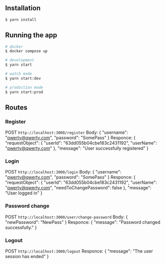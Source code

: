 ## Installation

```bash
$ yarn install
```

## Running the app

```bash
# docker
$ docker compose up

# development
$ yarn start

# watch mode
$ yarn start:dev

# production mode
$ yarn start:prod
```

## Routes

### Register

POST `http://localhost:3000/register`
Body:
{
"username": "qwerty@qwerty.com",
"password": "SomePass"
}
Responce:
{
"requestObject": {
"userId": "63dd055b04cbe183c2431192",
"userName": "qwerty@qwerty.com"
},
"message": "User successfully registered"
}

### Login

POST `http://localhost:3000/login`
Body:
{
"username": "qwerty@qwerty.com",
"password": "SomePass"
}
Responce:
{
"requestObject": {
"userId": "63dd055b04cbe183c2431192",
"userName": "qwerty@qwerty.com",
"needToChangePassword": false
},
"message": "User logged in"
}

### Password change

POST `http://localhost:3000/user/change-password`
Body:
{
"newPassword": "NewPass"
}
Responce:
{
"message": "Password changed successfully."
}

### Logout

POST `http://localhost:3000/logout`
Responce:
{
"message": "The user session has ended"
}
